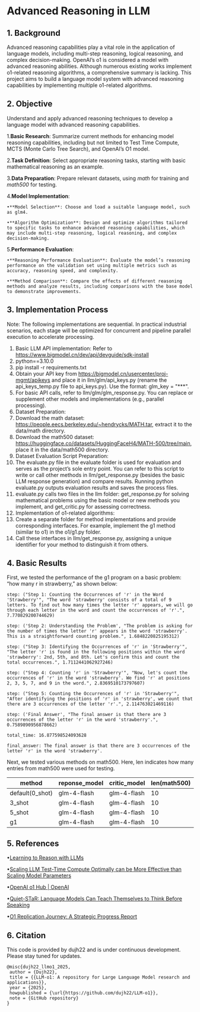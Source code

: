 # **Advanced Reasoning in LLM**

## **1. Background**

Advanced reasoning capabilities play a vital role in the application of language models, including multi-step reasoning, logical reasoning, and complex decision-making. OpenAI’s o1 is considered a model with advanced reasoning abilities. Although numerous existing works implement o1-related reasoning algorithms, a comprehensive summary is lacking. This project aims to build a language model system with advanced reasoning capabilities by implementing multiple o1-related algorithms.

## **2. Objective**

Understand and apply advanced reasoning techniques to develop a language model with advanced reasoning capabilities.

1.**Basic Research**: Summarize current methods for enhancing model reasoning capabilities, including but not limited to Test Time Compute, MCTS (Monte Carlo Tree Search), and OpenAI’s O1 model.

2.**Task Definition**: Select appropriate reasoning tasks, starting with basic mathematical reasoning as an example.

3.**Data Preparation**: Prepare relevant datasets, using *math* for training and *math500* for testing.

4.**Model Implementation**:

    •**Model Selection**: Choose and load a suitable language model, such as glm4.

    •**Algorithm Optimization**: Design and optimize algorithms tailored to specific tasks to enhance advanced reasoning capabilities, which may include multi-step reasoning, logical reasoning, and complex decision-making.

5.**Performance Evaluation**:

    •**Reasoning Performance Evaluation**: Evaluate the model’s reasoning performance on the validation set using multiple metrics such as accuracy, reasoning speed, and complexity.

    •**Method Comparison**: Compare the effects of different reasoning methods and analyze results, including comparisons with the base model to demonstrate improvements.

## **3. Implementation Process**

Note: The following implementations are sequential. In practical industrial scenarios, each stage will be optimized for concurrent and pipeline parallel execution to accelerate processing.

1. Basic LLM API implementation: Refer to https://www.bigmodel.cn/dev/api/devguide/sdk-install
2. python==3.10.0
3. pip install -r requirements.txt
4. Obtain your API key from https://bigmodel.cn/usercenter/proj-mgmt/apikeys and place it in llm/glm/api_keys.py (rename the api_keys_temp.py file to api_keys.py). Use the format: glm_key = "***".
5. For basic API calls, refer to llm/glm/glm_response.py. You can replace or supplement other models and implementations (e.g., parallel processing).
6. Dataset Preparation:
7. Download the math dataset: https://people.eecs.berkeley.edu/~hendrycks/MATH.tar, extract it to the data/math directory.
8. Download the math500 dataset: https://huggingface.co/datasets/HuggingFaceH4/MATH-500/tree/main, place it in the data/math500 directory.
9. Dataset Evaluation Script Preparation:
10. The evaluate.py file in the evaluate folder is used for evaluation and serves as the project’s sole entry point. You can refer to this script to write or call other methods in llm/get_response.py (besides the basic LLM response generation) and compare results. Running python evaluate.py outputs evaluation results and saves the process files.
11. evaluate.py calls two files in the llm folder: get_response.py for solving mathematical problems using the basic model or new methods you implement, and get_critic.py for assessing correctness.
12. Implementation of o1-related algorithms:
13. Create a separate folder for method implementations and provide corresponding interfaces. For example, implement the g1 method (similar to o1) in the o1/g1.py folder.
14. Call these interfaces in llm/get_response.py, assigning a unique identifier for your method to distinguish it from others.

## **4. Basic Results**

First, we tested the performance of the g1 program on a basic problem: “how many r in strawberry,” as shown below:

```
step: ("Step 1: Counting the Occurrences of 'r' in the Word 'Strawberry'", "The word 'strawberry' consists of a total of 9 letters. To find out how many times the letter 'r' appears, we will go through each letter in the word and count the occurrences of 'r'.", 7.770829200744629)

step: ('Step 2: Understanding the Problem', "The problem is asking for the number of times the letter 'r' appears in the word 'strawberry'. This is a straightforward counting problem.", 1.6848220825195312)

step: ("Step 3: Identifying the Occurrences of 'r' in 'Strawberry'", "The letter 'r' is found in the following positions within the word 'strawberry': 2nd, 5th, and 8th. Let's confirm this and count the total occurrences.", 1.7112441062927246)

step: ("Step 4: Counting 'r' in 'Strawberry'", "Now, let's count the occurrences of 'r' in the word 'strawberry'. We find 'r' at positions 2, 3, 5, 7, and 9 in the word.", 2.8369510173797607)

step: ("Step 5: Counting the Occurrences of 'r' in 'Strawberry'", "After identifying the positions of 'r' in 'strawberry', we count that there are 3 occurrences of the letter 'r'.", 2.114763021469116)

step: ('Final Answer', "The final answer is that there are 3 occurrences of the letter 'r' in the word 'strawberry'.", 0.7589890956878662)

total_time: 16.877598524093628

final_answer: The final answer is that there are 3 occurrences of the letter 'r' in the word 'strawberry'.
```

Next, we tested various methods on math500. Here, len indicates how many entries from math500 were used for testing.

| method          | reponse_model | critic_model | len(math500) | math500_accuracy1 | math500_accuracy2 | math500_accuracy3 | acc_average |
| --------------- | ------------- | ------------ | ------------ | ----------------- | ----------------- | ----------------- | ----------- |
| default(0_shot) | glm-4-flash   | glm-4-flash  | 10           | 50%               | 90%               | 90%               | 76.67%      |
| 3_shot          | glm-4-flash   | glm-4-flash  | 10           | 70%               | 70%               | 60%               | 66.67%      |
| 5_shot          | glm-4-flash   | glm-4-flash  | 10           | 70%               | 80%               | 80%               | 76.67%      |
| g1              | glm-4-flash   | glm-4-flash  | 10           | 50%               |                   |                   |             |

## **5. References**

•[Learning to Reason with LLMs](https://openai.com/index/learning-to-reason-with-llms/)

•[Scaling LLM Test-Time Compute Optimally can be More Effective than Scaling Model Parameters](https://arxiv.org/abs/2408.03314)

•[OpenAI o1 Hub | OpenAI](https://openai.com/o1/)

•[Quiet-STaR: Language Models Can Teach Themselves to Think Before Speaking](https://arxiv.org/abs/2403.09629)

•[O1 Replication Journey: A Strategic Progress Report](https://github.com/GAIR-NLP/O1-Journey/blob/main/docs/part2.md)

## **6. Citation**

This code is provided by dujh22 and is under continuous development. Please stay tuned for updates.

```
@misc{dujh22_llmo1_2025,
 author = {Dujh22},
 title = {{LLM-o1: A repository for Large Language Model research and applications}},
 year = {2025},
 howpublished = {\url{https://github.com/dujh22/LLM-o1}},
 note = {GitHub repository}
}
```
